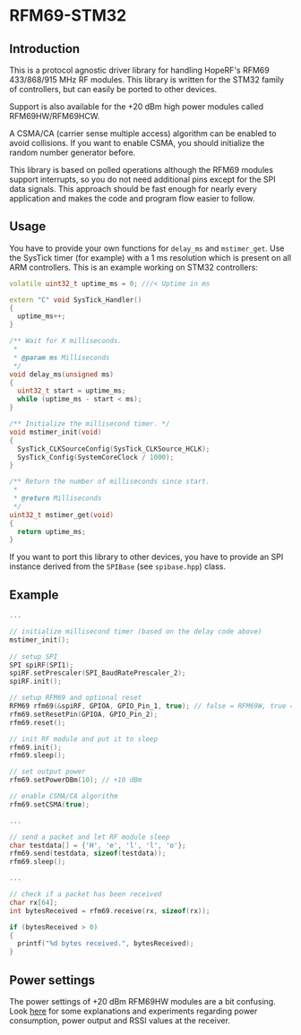RFM69-STM32
===========

Introduction
------------
This is a protocol agnostic driver library for handling HopeRF's RFM69 433/868/915 MHz RF modules.
This library is written for the STM32 family of controllers, but can easily be ported to other devices.

Support is also available for the +20 dBm high power modules called RFM69HW/RFM69HCW.

A CSMA/CA (carrier sense multiple access) algorithm can be enabled to avoid collisions.
If you want to enable CSMA, you should initialize the random number generator before.

This library is based on polled operations although the RFM69 modules support interrupts, so you do not need additional pins except for the SPI data signals. This approach should be fast enough for nearly every application and makes the code and program flow easier to follow.

Usage
-----
You have to provide your own functions for `delay_ms` and `mstimer_get`.
Use the SysTick timer (for example) with a 1 ms resolution which is present on all ARM controllers.
This is an example working on STM32 controllers:

```cpp
volatile uint32_t uptime_ms = 0; ///< Uptime in ms

extern "C" void SysTick_Handler()
{
  uptime_ms++;
}

/** Wait for X milliseconds.
 *
 * @param ms Milliseconds
 */
void delay_ms(unsigned ms)
{
  uint32_t start = uptime_ms;
  while (uptime_ms - start < ms);
}

/** Initialize the millisecond timer. */
void mstimer_init(void)
{
  SysTick_CLKSourceConfig(SysTick_CLKSource_HCLK);
  SysTick_Config(SystemCoreClock / 1000);
}

/** Return the number of milliseconds since start.
 *
 * @return Milliseconds
 */
uint32_t mstimer_get(void)
{
  return uptime_ms;
}
```

If you want to port this library to other devices, you have to provide an SPI instance
derived from the `SPIBase` (see `spibase.hpp`) class.

Example
--------
```cpp
...

// initialize millisecond timer (based on the delay code above)
mstimer_init();
  
// setup SPI
SPI spiRF(SPI1);
spiRF.setPrescaler(SPI_BaudRatePrescaler_2);
spiRF.init();

// setup RFM69 and optional reset
RFM69 rfm69(&spiRF, GPIOA, GPIO_Pin_1, true); // false = RFM69W, true = RFM69HW
rfm69.setResetPin(GPIOA, GPIO_Pin_2);
rfm69.reset();

// init RF module and put it to sleep
rfm69.init();
rfm69.sleep();

// set output power
rfm69.setPowerDBm(10); // +10 dBm

// enable CSMA/CA algorithm
rfm69.setCSMA(true);

...

// send a packet and let RF module sleep
char testdata[] = {'H', 'e', 'l', 'l', 'o'};
rfm69.send(testdata, sizeof(testdata));
rfm69.sleep();

...

// check if a packet has been received
char rx[64];
int bytesReceived = rfm69.receive(rx, sizeof(rx));

if (bytesReceived > 0)
{
  printf("%d bytes received.", bytesReceived);
}

```

Power settings
--------------
The power settings of +20 dBm RFM69HW modules are a bit confusing. Look [here](http://blog.andrehessling.de/2015/02/07/figuring-out-the-power-level-settings-of-hoperfs-rfm69-hwhcw-modules/) for some explanations and experiments regarding power consumption, power output and RSSI values at the receiver.
